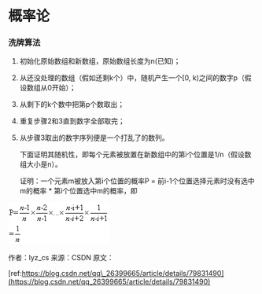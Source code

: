 # 概率论

### 洗牌算法

1. 初始化原始数组和新数组，原始数组长度为n\(已知\)；
2. 从还没处理的数组（假如还剩k个）中，随机产生一个\[0, k\)之间的数字p（假设数组从0开始）；
3. 从剩下的k个数中把第p个数取出；
4. 重复步骤2和3直到数字全部取完；
5. 从步骤3取出的数字序列便是一个打乱了的数列。

   下面证明其随机性，即每个元素被放置在新数组中的第i个位置是1/n（假设数组大小是n）。

   证明：一个元素m被放入第i个位置的概率P = 前i-1个位置选择元素时没有选中m的概率 \* 第i个位置选中m的概率，即

![](../.gitbook/assets/image%20%2837%29.png)

作者：lyz\_cs 来源：CSDN 原文：

[ref:https://blog.csdn.net/qq\_26399665/article/details/79831490](https://blog.csdn.net/qq_26399665/article/details/79831490) 

